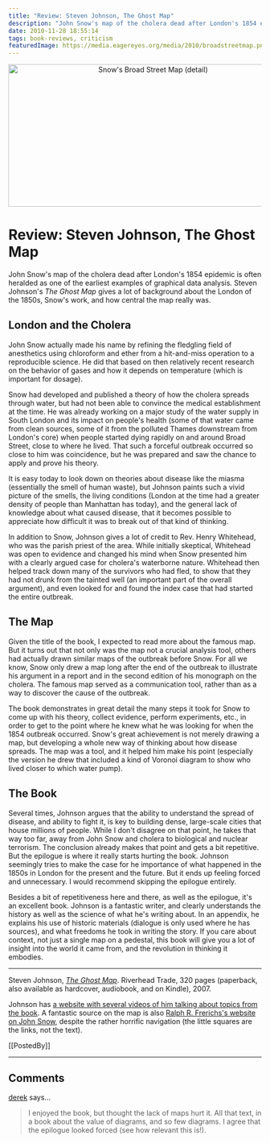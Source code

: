 ```yaml
---
title: "Review: Steven Johnson, The Ghost Map"
description: "John Snow's map of the cholera dead after London's 1854 epidemic is often heralded as one of the earliest examples of graphical data analysis. Steven Johnson's The Ghost Map gives a lot of background about the London of the 1850s, Snow's work, and how central the map really was."
date: 2010-11-28 18:55:14
tags: book-reviews, criticism
featuredImage: https://media.eagereyes.org/media/2010/broadstreetmap.png
---
```


<p align="center"><img src="https://media.eagereyes.org/media/2010/broadstreetmap.png" alt="Snow's Broad Street Map (detail)" width="560" height="283" /></p>

# Review: Steven Johnson, The Ghost Map

John Snow's map of the cholera dead after London's 1854 epidemic is often heralded as one of the earliest examples of graphical data analysis. Steven Johnson's <em>The Ghost Map</em> gives a lot of background about the London of the 1850s, Snow's work, and how central the map really was.

## London and the Cholera

John Snow actually made his name by refining the fledgling field of anesthetics using chloroform and ether from a hit-and-miss operation to a reproducible science. He did that based on then relatively recent research on the behavior of gases and how it depends on temperature (which is important for dosage).

Snow had developed and published a theory of how the cholera spreads through water, but had not been able to convince the medical establishment at the time. He was already working on a major study of the water supply in South London and its impact on people's health (some of that water came from clean sources, some of it from the polluted Thames downstream from London's core) when people started dying rapidly on and around Broad Street, close to where he lived. That such a forceful outbreak occurred so close to him was coincidence, but he was prepared and saw the chance to apply and prove his theory.

It is easy today to look down on theories about disease like the miasma (essentially the smell of human waste), but Johnson paints such a vivid picture of the smells, the living conditions (London at the time had a greater density of people than Manhattan has today), and the general lack of knowledge about what caused disease, that it becomes possible to appreciate how difficult it was to break out of that kind of thinking.

In addition to Snow, Johnson gives a lot of credit to Rev. Henry Whitehead, who was the parish priest of the area. While initially skeptical, Whitehead was open to evidence and changed his mind when Snow presented him with a clearly argued case for cholera's waterborne nature. Whitehead then helped track down many of the survivors who had fled, to show that they had not drunk from the tainted well (an important part of the overall argument), and even looked for and found the index case that had started the entire outbreak.

## The Map

Given the title of the book, I expected to read more about the famous map. But it turns out that not only was the map not a crucial analysis tool, others had actually drawn similar maps of the outbreak before Snow. For all we know, Snow only drew a map long after the end of the outbreak to illustrate his argument in a report and in the second edition of his monograph on the cholera. The famous map served as a communication tool, rather than as a way to discover the cause of the outbreak.

The book demonstrates in great detail the many steps it took for Snow to come up with his theory, collect evidence, perform experiments, etc., in order to get to the point where he knew what he was looking for when the 1854 outbreak occurred. Snow's great achievement is not merely drawing a map, but developing a whole new way of thinking about how disease spreads. The map was a tool, and it helped him make his point (especially the version he drew that included a kind of Voronoi diagram to show who lived closer to which water pump).

## The Book

Several times, Johnson argues that the ability to understand the spread of disease, and ability to fight it, is key to building dense, large-scale cities that house millions of people. While I don't disagree on that point, he takes that way too far, away from John Snow and cholera to biological and nuclear terrorism. The conclusion already makes that point and gets a bit repetitive. But the epilogue is where it really starts hurting the book. Johnson seemingly tries to make the case for he importance of what happened in the 1850s in London for the present and the future. But it ends up feeling forced and unnecessary. I would recommend skipping the epilogue entirely.

Besides a bit of repetitiveness here and there, as well as the epilogue, it's an excellent book. Johnson is a fantastic writer, and clearly understands the history as well as the science of what he's writing about. In an appendix, he explains his use of historic materials (dialogue is only used where he has sources), and what freedoms he took in writing the story. If you care about context, not just a single map on a pedestal, this book will give you a lot of insight into the world it came from, and the revolution in thinking it embodies.

<hr />

Steven Johnson, <em><a href="http://www.amazon.com/Ghost-Map-Londons-Terrifying-Epidemic/dp/1594482691/" target="_blank">The Ghost Map</a></em>. Riverhead Trade, 320 pages (paperback, also available as hardcover, audiobook, and on Kindle), 2007.

Johnson has <a href="http://www.theghostmap.com/" target="_blank">a website with several videos of him talking about topics from the book</a>. A fantastic source on the map is also <a href="http://www.ph.ucla.edu/epi/snow.html" target="_blank">Ralph R. Frerichs's website on John Snow</a>, despite the rather horrific navigation (the little squares are the links, not the text).

[[PostedBy]]

<aside class="comments">

---
## Comments

<a href="http://i-ocean.blogspot.com/" rel="nofollow noopener" target="_blank">derek</a> says…
>	I enjoyed the book, but thought the lack of maps hurt it. All that text, in a book about the value of diagrams, and so few diagrams. I agree that the epilogue looked forced (see how relevant this is!). 

</aside>

